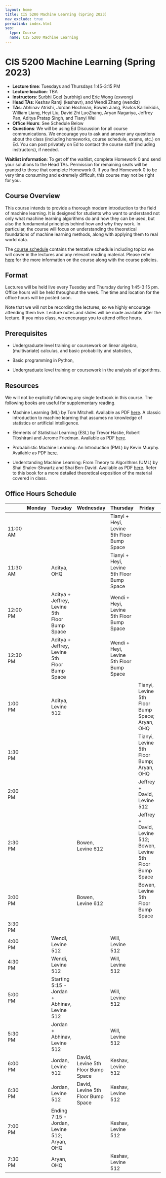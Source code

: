 ```yaml
---
layout: home
title: CIS 5200 Machine Learning (Spring 2023)
nav_exclude: true
permalink: index.html
seo:
  type: Course
  name: CIS 5200 Machine Learning
---
```


# CIS 5200 Machine Learning (Spring 2023)

- **Lecture time**: Tuesdays and Thursdays 1:45-3:15 PM
- **Lecture location**: TBA
- **Instructors**: [Surbhi Goel](https://www.surbhigoel.com) (surbhig) and [Eric Wong](https://www.cis.upenn.edu/~exwong/) (exwong)
- **Head TAs**: Keshav Ramji (keshavr), and Wendi Zhang (wendiz)
- **TAs**: Abhinav Atrishi, Jordan Hochman, Bowen Jiang, Pavlos Kallinikidis, William Liang, Heyi Liu, David Zhi LuoZhang, Aryan Nagariya, Jeffrey Pan, Aditya Pratap Singh, and Tianyi Wei
- **Office Hours**: See Schedule Below
- **Questions**: We will be using Ed Discussion for all course communications. We encourage you to ask and answer any questions about the class (including homeworks, course schedule, exams, etc.) on Ed. You can post privately on Ed to contact the course staff (including instructors), if needed.

**Waitlist information**: To get off the waitlist, complete Homework 0 and send your solutions to the Head TAs. Permission for remaining seats will be granted to those that complete Homework 0. If you find Homework 0 to be very time consuming and extremely difficult, this course may not be right for you. 

## Course Overview

This course intends to provide a thorough modern introduction to the field of machine learning. It is designed for students who want to understand not only what machine learning algorithms do and how they can be used, but also the fundamental principles behind how and why they work. In particular, the course will focus on understanding the theoretical foundations of machine learning methods, along with applying them to real world data.

The [course schedule](calendar.md) contains the tentative schedule including topics we will cover in the lectures and any relevant reading material. Please refer [here](about.md) for the more information on the course along with the course policies.

## Format

Lectures will be held live every Tuesday and Thursday during 1:45-3:15 pm. Office hours will be held throughout the week. The time and location for the office hours will be posted soon.

Note that we will not be recording the lectures, so we highly encourage attending them live. Lecture notes and slides will be made available after the lecture. If you miss class, we encourage you to attend office hours.

## Prerequisites

- Undergraduate level training or coursework on linear algebra, (multivariate) calculus, and basic probability and statistics,

- Basic programming in Python,

- Undergraduate level training or coursework in the analysis of algorithms.


## Resources 

We will not be explicitly following any single textbook in this course. The following books are useful for supplementary reading.

- Machine Learning (ML) by Tom Mitchell. Available as PDF [here](http://www.cs.cmu.edu/~tom/mlbook.html). A classic introduction to machine learning that assumes no knowledge of statistics or artificial intelligence. 

- Elements of Statistical Learning (ESL) by Trevor Hastie, Robert Tibshirani and Jerome Friedman. Available as PDF [here](https://hastie.su.domains/Papers/ESLII.pdf).

- Probabilistic Machine Learning: An Introduction (PML) by Kevin Murphy. Available as PDF [here](https://probml.github.io/pml-book/book1.html).

- Understanding Machine Learning: From Theory to Algorithms (UML) by Shai Shalev-Shwartz and Shai Ben-David. Available as PDF [here](https://www.cs.huji.ac.il/~shais/UnderstandingMachineLearning/understanding-machine-learning-theory-algorithms.pdf). Refer to this book for a more detailed theoretical exposition of the material covered in class.

## Office Hours Schedule

|  | Monday | Tuesday | Wednesday | Thursday | Friday | Saturday | Sunday |
| ------------ | ------------- | ------------- | ------------- | ------------- | ------------- | ------------- | ------------- | 
| 11:00 AM  |   |   |   | Tianyi + Heyi, Levine 5th Floor Bump Space  |   | Abhinav, Levine 512  |   |
| 11:30 AM  |   | Aditya, OHQ |   | Tianyi + Heyi, Levine 5th Floor Bump Space |   | Abhinav, Levine 512 |   |
| 12:00 PM  |   | Aditya + Jeffrey, Levine 5th Floor Bump Space |   | Wendi + Heyi, Levine 5th Floor Bump Space |   |   |   |
| 12:30 PM  |   | Aditya + Jeffrey, Levine 5th Floor Bump Space |   | Wendi + Heyi, Levine 5th Floor Bump Space |   |  |   |
| 1:00 PM  |    | Aditya, Levine 512 |   |  | Tianyi, Levine 5th Floor Bump Space; Aryan, OHQ |   |  |
| 1:30 PM  |    |  |   |  | Tianyi, Levine 5th Floor Bump; Aryan, OHQ |   |   |
| 2:00 PM  |    |   |   |   | Jeffrey + David, Levine 512 |   |   |
| 2:30 PM  |    |  | Bowen, Levine 612  |   | Jeffrey + David, Levine 512; Bowen, Levine 5th Floor Bump Space |   |   |
| 3:00 PM  |    |   | Bowen, Levine 612  |   |  Bowen, Levine 5th Floor Bump Space |  |   |
| 3:30 PM  |    |   |   |   |   |  |   |
| 4:00 PM  |    | Wendi, Levine 512  |   | Will, Levine 512  |   |   |  |
| 4:30 PM  |    | Wendi, Levine 512  |   | Will, Levine 512  |   |   |  |
| 5:00 PM  |    | Starting 5:15 - Jordan + Abhinav, Levine 512  |  | Will, Levine 512  |   |  |   |
| 5:30 PM  |    | Jordan + Abhinav, Levine 512  |  | Will, Levine 512  |   |  |   |
| 6:00 PM  |    | Jordan, Levine 512  | David, Levine 5th Floor Bump Space  | Keshav, Levine 512  |   |   |   |
| 6:30 PM  |    | Jordan, Levine 512  | David, Levine 5th Floor Bump Space  | Keshav, Levine 512  |   |   |
| 7:00 PM  |    | Ending 7:15 - Jordan, Levine 512; Aryan, OHQ  |   | Keshav, Levine 512  |   |   |   |
| 7:30 PM  |    | Aryan, OHQ |  | Keshav, Levine 512  |   |  |   |   
